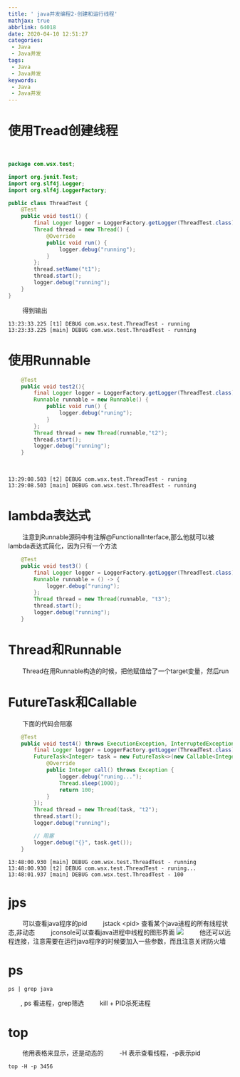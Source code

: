 ```yaml
---
title: ' java并发编程2-创建和运行线程'
mathjax: true
abbrlink: 64018
date: 2020-04-10 12:51:27
categories:
 - Java
 - Java并发
tags:
 - Java
 - Java并发
keywords:
 - Java
 - Java并发
---
```



# 使用Tread创建线程
&emsp;&emsp;
```java
package com.wsx.test;

import org.junit.Test;
import org.slf4j.Logger;
import org.slf4j.LoggerFactory;

public class ThreadTest {
    @Test
    public void test1() {
        final Logger logger = LoggerFactory.getLogger(ThreadTest.class);
        Thread thread = new Thread() {
            @Override
            public void run() {
                logger.debug("running");
            }
        };
        thread.setName("t1");
        thread.start();
        logger.debug("running");
    }
}
```
&emsp;&emsp; 得到输出
```output
13:23:33.225 [t1] DEBUG com.wsx.test.ThreadTest - running
13:23:33.225 [main] DEBUG com.wsx.test.ThreadTest - running
```

# 使用Runnable
```java
    @Test
    public void test2(){
        final Logger logger = LoggerFactory.getLogger(ThreadTest.class);
        Runnable runnable = new Runnable() {
            public void run() {
                logger.debug("runing");
            }
        };
        Thread thread = new Thread(runnable,"t2");
        thread.start();
        logger.debug("running");
    }
```
&emsp;&emsp;
```output
13:29:08.503 [t2] DEBUG com.wsx.test.ThreadTest - runing
13:29:08.503 [main] DEBUG com.wsx.test.ThreadTest - running
```

# lambda表达式
&emsp;&emsp; 注意到Runnable源码中有注解@FunctionalInterface,那么他就可以被lambda表达式简化，因为只有一个方法
```java
    @Test
    public void test3() {
        final Logger logger = LoggerFactory.getLogger(ThreadTest.class);
        Runnable runnable = () -> {
            logger.debug("runing");
        };
        Thread thread = new Thread(runnable, "t3");
        thread.start();
        logger.debug("running");
    }
```

# Thread和Runnable
&emsp;&emsp; Thread在用Runnable构造的时候，把他赋值给了一个target变量，然后run


# FutureTask和Callable
&emsp;&emsp; 下面的代码会阻塞
```java
    @Test
    public void test4() throws ExecutionException, InterruptedException {
        final Logger logger = LoggerFactory.getLogger(ThreadTest.class);
        FutureTask<Integer> task = new FutureTask<>(new Callable<Integer>() {
            @Override
            public Integer call() throws Exception {
                logger.debug("runing...");
                Thread.sleep(1000);
                return 100;
            }
        });
        Thread thread = new Thread(task, "t2");
        thread.start();
        logger.debug("running");

        // 阻塞
        logger.debug("{}", task.get());
    }
```
```output
13:48:00.930 [main] DEBUG com.wsx.test.ThreadTest - running
13:48:00.930 [t2] DEBUG com.wsx.test.ThreadTest - runing...
13:48:01.937 [main] DEBUG com.wsx.test.ThreadTest - 100
```

# jps
&emsp;&emsp; 可以查看java程序的pid
&emsp;&emsp; jstack &lt;pid&gt; 查看某个java进程的所有线程状态,非动态
&emsp;&emsp; jconsole可以查看java进程中线程的图形界面
![](http://q8awr187j.bkt.clouddn.com/java%E5%B9%B6%E5%8F%91%E7%BC%96%E7%A8%8B-jconsole.png)
&emsp;&emsp; 他还可以远程连接，注意需要在运行java程序的时候要加入一些参数，而且注意关闭防火墙


# ps
```shell script
ps | grep java
```
&emsp;&emsp;, ps 看进程，grep筛选
&emsp;&emsp; kill + PID杀死进程

# top
&emsp;&emsp; 他用表格来显示，还是动态的
&emsp;&emsp; -H 表示查看线程，-p表示pid
```shell script
top -H -p 3456
```


